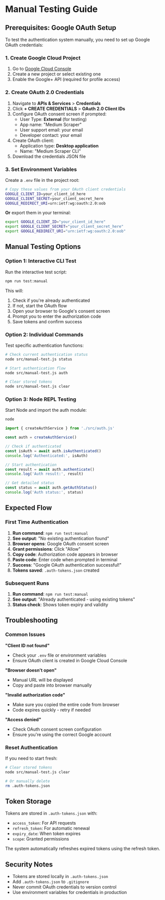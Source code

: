 # Manual Testing Guide

## Prerequisites: Google OAuth Setup

To test the authentication system manually, you need to set up Google OAuth credentials:

### 1. Create Google Cloud Project

1. Go to [Google Cloud Console](https://console.cloud.google.com/)
2. Create a new project or select existing one
3. Enable the Google+ API (required for profile access)

### 2. Create OAuth 2.0 Credentials

1. Navigate to **APIs & Services** > **Credentials**
2. Click **+ CREATE CREDENTIALS** > **OAuth 2.0 Client IDs**
3. Configure OAuth consent screen if prompted:
   - User Type: **External** (for testing)
   - App name: "Medium Scraper"
   - User support email: your email
   - Developer contact: your email
4. Create OAuth client:
   - Application type: **Desktop application**
   - Name: "Medium Scraper CLI"
5. Download the credentials JSON file

### 3. Set Environment Variables

Create a `.env` file in the project root:

```bash
# Copy these values from your OAuth client credentials
GOOGLE_CLIENT_ID=your_client_id_here
GOOGLE_CLIENT_SECRET=your_client_secret_here
GOOGLE_REDIRECT_URI=urn:ietf:wg:oauth:2.0:oob
```

**Or** export them in your terminal:

```bash
export GOOGLE_CLIENT_ID="your_client_id_here"
export GOOGLE_CLIENT_SECRET="your_client_secret_here"
export GOOGLE_REDIRECT_URI="urn:ietf:wg:oauth:2.0:oob"
```

## Manual Testing Options

### Option 1: Interactive CLI Test

Run the interactive test script:

```bash
npm run test:manual
```

This will:

1. Check if you're already authenticated
2. If not, start the OAuth flow
3. Open your browser to Google's consent screen
4. Prompt you to enter the authorization code
5. Save tokens and confirm success

### Option 2: Individual Commands

Test specific authentication functions:

```bash
# Check current authentication status
node src/manual-test.js status

# Start authentication flow
node src/manual-test.js auth

# Clear stored tokens
node src/manual-test.js clear
```

### Option 3: Node REPL Testing

Start Node and import the auth module:

```bash
node
```

```javascript
import { createAuthService } from './src/auth.js'

const auth = createAuthService()

// Check if authenticated
const isAuth = await auth.isAuthenticated()
console.log('Authenticated:', isAuth)

// Start authentication
const result = await auth.authenticate()
console.log('Auth result:', result)

// Get detailed status
const status = await auth.getAuthStatus()
console.log('Auth status:', status)
```

## Expected Flow

### First Time Authentication

1. **Run command**: `npm run test:manual`
2. **See output**: "No existing authentication found"
3. **Browser opens**: Google OAuth consent screen
4. **Grant permissions**: Click "Allow"
5. **Copy code**: Authorization code appears in browser
6. **Paste code**: Enter code when prompted in terminal
7. **Success**: "Google OAuth authentication successful!"
8. **Tokens saved**: `.auth-tokens.json` created

### Subsequent Runs

1. **Run command**: `npm run test:manual`
2. **See output**: "Already authenticated - using existing tokens"
3. **Status check**: Shows token expiry and validity

## Troubleshooting

### Common Issues

**"Client ID not found"**

- Check your `.env` file or environment variables
- Ensure OAuth client is created in Google Cloud Console

**"Browser doesn't open"**

- Manual URL will be displayed
- Copy and paste into browser manually

**"Invalid authorization code"**

- Make sure you copied the entire code from browser
- Code expires quickly - retry if needed

**"Access denied"**

- Check OAuth consent screen configuration
- Ensure you're using the correct Google account

### Reset Authentication

If you need to start fresh:

```bash
# Clear stored tokens
node src/manual-test.js clear

# Or manually delete
rm .auth-tokens.json
```

## Token Storage

Tokens are stored in `.auth-tokens.json` with:

- `access_token`: For API requests
- `refresh_token`: For automatic renewal
- `expiry_date`: When token expires
- `scope`: Granted permissions

The system automatically refreshes expired tokens using the refresh token.

## Security Notes

- Tokens are stored locally in `.auth-tokens.json`
- Add `.auth-tokens.json` to `.gitignore`
- Never commit OAuth credentials to version control
- Use environment variables for credentials in production

